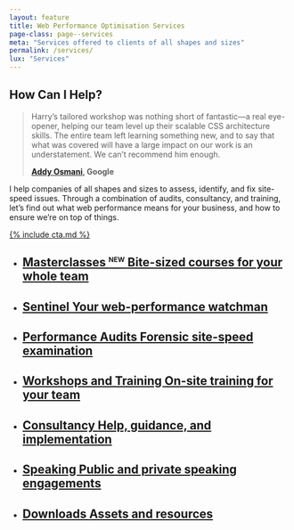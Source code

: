 ```yaml
---
layout: feature
title: Web Performance Optimisation Services
page-class: page--services
meta: "Services offered to clients of all shapes and sizes"
permalink: /services/
lux: "Services"
---
```


## How Can I Help?

<blockquote class="pull-quote  pull-quote--context-alt" id="quote:addy-osmani"><p>Harry’s tailored
workshop was nothing short of fantastic—a real eye-opener, helping our team
level up their scalable CSS architecture skills. The entire team left learning
something new, and to say that what was covered will have a large impact on our
work is an understatement. We can’t recommend him enough.</p>
<b class="source pull-quote__source"><a href="https://twitter.com/addyosmani">Addy
Osmani</a>, Google</b></blockquote>

I help companies of all shapes and sizes to assess, identify, and fix site-speed
issues. Through a combination of audits, consultancy, and training, let’s find
out what web performance means for your business, and how to ensure we’re on top
of things.

<a href="/code-reviews/?cta-services-page#fix-it-fast" class="btn  btn--positive">{% include cta.md %}</a>

<style>
  {% include css/components.feature-list.css %}
</style>

<ul class="feature-list" style="clear: both;">

  <li class="feature-list__item">
    <a href="/masterclasses/" class="feature-list__link">
      <h2 class="feature-list__title">
        Masterclasses <sup style="text-transform: uppercase; font-size: 0.75rem; top: -0.75em;">New</sup>
        <span class="feature-list__sub">Bite-sized courses for your whole team</span>
      </h2>
    </a>
  </li>

  <li class="feature-list__item">
    <a href="/sentinel/" class="feature-list__link">
      <h2 class="feature-list__title">
        Sentinel
        <span class="feature-list__sub">Your web-performance watchman</span>
      </h2>
    </a>
  </li>

  <li class="feature-list__item">
    <a href="/code-reviews/" class="feature-list__link">
      <h2 class="feature-list__title">
        Performance Audits
        <span class="feature-list__sub">Forensic site-speed examination</span>
      </h2>
    </a>
  </li>

  <li class="feature-list__item">
    <a href="/workshops/" class="feature-list__link">
      <h2 class="feature-list__title">
        Workshops and Training
        <span class="feature-list__sub">On-site training for your team</span>
      </h2>
    </a>
  </li>

  <li class="feature-list__item">
    <a href="/consultancy/" class="feature-list__link">
      <h2 class="feature-list__title">
        Consultancy
        <span class="feature-list__sub">Help, guidance, and implementation</span>
      </h2>
    </a>
  </li>

  <li class="feature-list__item">
    <a href="/speaking/" class="feature-list__link">
      <h2 class="feature-list__title">
        Speaking
        <span class="feature-list__sub">Public and private speaking engagements</span>
      </h2>
    </a>
  </li>

  <li class="feature-list__item">
    <a href="/downloads/" class="feature-list__link">
      <h2 class="feature-list__title">
        Downloads
        <span class="feature-list__sub">Assets and resources</span>
      </h2>
    </a>
  </li>

</ul>
